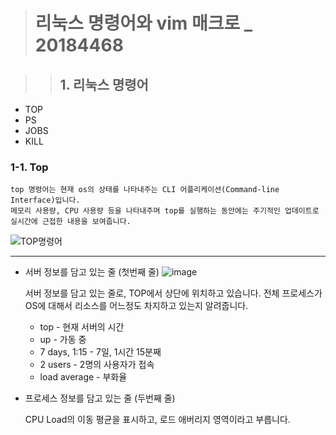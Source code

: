 ># 리눅스 명령어와 vim 매크로 _ 20184468


>>## __1. 리눅스 명령어__
  * TOP
  * PS
  * JOBS
  * KILL

### __1-1. Top__
    top 명령어는 현재 os의 상태를 나타내주는 CLI 어플리케이션(Command-line Interface)입니다. 
    메모리 사용량, CPU 사용량 등을 나타내주며 top를 실행하는 동안에는 주기적인 업데이트로 
    실시간에 근접한 내용을 보여줍니다.   
   
   ![TOP명령어](https://user-images.githubusercontent.com/45027599/172046858-d601dc5a-86d6-4174-ab4d-09f4b110c56c.png)


----
* 서버 정보를 담고 있는 줄 (첫번째 줄)
![image](https://user-images.githubusercontent.com/45027599/172047167-9b4567ad-35ce-4e20-9437-a04c4a011f50.png)

    서버 정보를 담고 있는 줄로, TOP에서 상단에 위치하고 있습니다. 
    전체 프로세스가 OS에 대해서 리소스를 어느정도 차지하고 있는지 알려줍니다.
    
   + top - 현재 서버의 시간
   + up - 가동 중
   + 7 days, 1:15 - 7일, 1시간 15분째
   + 2 users - 2명의 사용자가 접속
   + load average - 부화율 
 
 * 프로세스 정보를 담고 있는 줄 (두번째 줄)

    CPU Load의 이동 평균을 표시하고, 로드 애버리지 영역이라고 부릅니다. 

     
    
    
    
